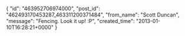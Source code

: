  {
   "id": "463952706974000",
   "post_id": "462493170453287_463311200371484",
   "from_name": "Scott Duncan",
   "message": "Fencing. Look it up! :P",
   "created_time": "2013-01-10T16:28:21+0000"
 }
